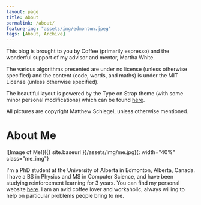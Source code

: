 ```yaml
---
layout: page
title: About
permalink: /about/
feature-img: "assets/img/edmonton.jpeg"
tags: [About, Archive]
---
```


This blog is brought to you by Coffee (primarily espresso) and the wonderful support of my advisor and mentor, Martha White. 

The various algorithms presented are under no license (unless otherwise specified) and the content (code, words, and maths) is under the MIT License (unless otherwise specified).

The beautiful layout is powered by the Type on Strap theme (with some minor personal modifications) which can be found [here](https://github.io/sylhare/Type-on-Strap).

All pictures are copyright Matthew Schlegel, unless otherwise mentioned.

# About Me

![Image of Me!]({{ site.baseurl }}/assets/img/me.jpg){: width="40%" class="me_img"}

I'm a PhD student at the University of Alberta in Edmonton, Alberta, Canada. I have a BS in Physics and MS in Computer Science, and have been studying reinforcement learning for 3 years. You can find my personal website [here](https://mkschleg.github.io/index.html). I am an avid coffee lover and workaholic, always willing to help on particular problems people bring to me.




<!-- Type on Strap is based on Type Theme, a free and open-source theme for [Jekyll](http://jekyllrb.com/), licensed under the MIT License. -->

<!-- Head over to the [theme's documentation](https://github.io/sylhare/Type-on-Strap) for much more information about Type on Strap or to install this theme on your own Jekyll site. -->

<!-- This file is an example of a page in Jekyll, that automatically shows up in the header navigation, you can delete or modify this file freely. -->
 
